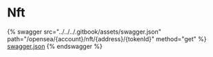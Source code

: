 # Nft

{% swagger src="../../../.gitbook/assets/swagger.json" path="/opensea/{account}/nft/{address}/{tokenId}" method="get" %}
[swagger.json](../../../.gitbook/assets/swagger.json)
{% endswagger %}
